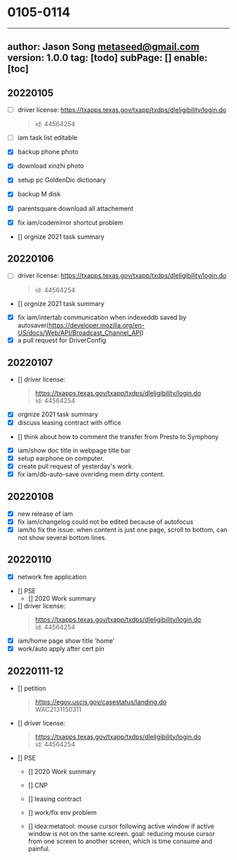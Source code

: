 # 0105-0114
---
author: Jason Song <metaseed@gmail.com>
version: 1.0.0
tag: [todo]
subPage: []
enable: [toc]
---
## 20220105
- [ ] driver license:  https://txapps.texas.gov/txapp/txdps/dleligibility/login.do  
  > id: 44564254
- [ ] iam task list editable
  
- [x] backup phone photo
- [x] download xinzhi photo
- [x] setup pc GoldenDic dictionary
- [x] backup M disk 
- [x] parentsquare download all attachement
- [x] fix iam/codemirror shortcut problem
- [] orgnize 2021 task summary

## 20220106
- [ ] driver license:  https://txapps.texas.gov/txapp/txdps/dleligibility/login.do  
  > id: 44564254
- [] orgnize 2021 task summary
- [x] fix iam/intertab communication when indexeddb saved by autosaver(https://developer.mozilla.org/en-US/docs/Web/API/Broadcast_Channel_API)
- [x]  a pull request for DriverConfig
## 20220107
- [] driver license:  
  > https://txapps.texas.gov/txapp/txdps/dleligibility/login.do  
  > id: 44564254
- [x] orgnize 2021 task summary
- [x] discuss leasing contract with office
- [] think about how to comment the transfer from Presto to Symphony
- [x] iam/show doc title in webpage title bar
- [x] setup earphone on computer.
- [x] create pull request of yesterday's work.
- [x] fix iam/db-auto-save overiding mem dirty content.
## 20220108

- [x] new release of iam
- [x] fix iam/changelog could not be edited because of autofocus
- [x] iam/to fix the issue: when content is just one page, scroll to bottom, can not show several bottom lines.

## 20220110
- [x] network fee application
- [] PSE
     - [] 2020 Work summary
- [] driver license:  
  > https://txapps.texas.gov/txapp/txdps/dleligibility/login.do  
  > id: 44564254
- [x] iam/home page show title 'home'
- [x] work/auto apply after cert pin
## 20220111-12
- [] petition
    > https://egov.uscis.gov/casestatus/landing.do   
    > WAC2131150311
- [] driver license:   
  > https://txapps.texas.gov/txapp/txdps/dleligibility/login.do  
  > id: 44564254
- [] PSE
     - [] 2020 Work summary
     - [] CNP

  - [] leasing contract
  - [] work/fix env problem
  - [] idea:metatool: mouse cursor following active window if active window is not on the same screen. goal: reducing mouse cursor from one screen to another screen, which is time consume and painful.